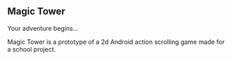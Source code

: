 ## Magic Tower
Your adventure begins...

Magic Tower is a prototype of a 2d Android action scrolling game made for a school project.
